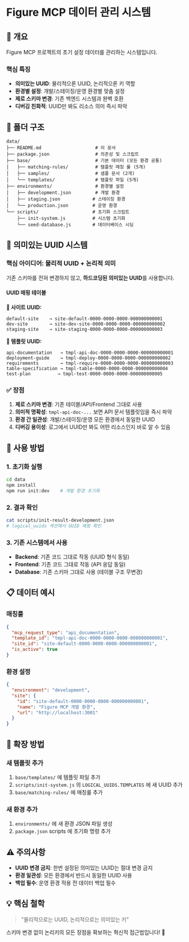 # Figure MCP 데이터 관리 시스템

## 🎯 개요

Figure MCP 프로젝트의 초기 설정 데이터를 관리하는 시스템입니다.

### 핵심 특징
- **의미있는 UUID**: 물리적으론 UUID, 논리적으론 키 역할
- **환경별 설정**: 개발/스테이징/운영 환경별 맞춤 설정  
- **제로 스키마 변경**: 기존 백엔드 시스템과 완벽 호환
- **디버깅 친화적**: UUID만 봐도 리소스 의미 즉시 파악

## 📁 폴더 구조

```
data/
├── README.md                    # 이 문서
├── package.json                 # 의존성 및 스크립트
├── base/                        # 기본 데이터 (모든 환경 공통)
│   ├── matching-rules/          # 템플릿 매칭 룰 (5개)
│   ├── samples/                 # 샘플 문서 (2개)
│   └── templates/               # 템플릿 파일 (5개)
├── environments/                # 환경별 설정
│   ├── development.json         # 개발 환경
│   ├── staging.json            # 스테이징 환경
│   └── production.json         # 운영 환경
└── scripts/                    # 초기화 스크립트
    ├── init-system.js          # 시스템 초기화
    └── seed-database.js        # 데이터베이스 시딩
```

## 🔑 의미있는 UUID 시스템

### 핵심 아이디어: 물리적 UUID + 논리적 의미

기존 스키마를 전혀 변경하지 않고, **하드코딩된 의미있는 UUID**를 사용합니다.

#### UUID 매핑 테이블

**🏢 사이트 UUID:**
```
default-site    → site-default-0000-0000-0000-000000000001
dev-site        → site-dev-site-0000-0000-0000-000000000002  
staging-site    → site-staging-0000-0000-0000-000000000003
```

**📄 템플릿 UUID:**
```
api-documentation   → tmpl-api-doc-0000-0000-0000-000000000001
deployment-guide    → tmpl-deploy-0000-0000-0000-000000000002
requirements        → tmpl-require-0000-0000-0000-000000000003
table-specification → tmpl-table-0000-0000-0000-000000000004
test-plan          → tmpl-test-0000-0000-0000-000000000005
```

### ✅ 장점

1. **제로 스키마 변경**: 기존 테이블/API/Frontend 그대로 사용
2. **의미적 명확성**: `tmpl-api-doc-...` 보면 API 문서 템플릿임을 즉시 파악
3. **환경 간 일관성**: 개발/스테이징/운영 모든 환경에서 동일한 UUID
4. **디버깅 용이성**: 로그에서 UUID만 봐도 어떤 리소스인지 바로 알 수 있음

## 🚀 사용 방법

### 1. 초기화 실행
```bash
cd data
npm install
npm run init:dev    # 개발 환경 초기화
```

### 2. 결과 확인
```bash
cat scripts/init-result-development.json
# logical_uuids 섹션에서 UUID 매핑 확인
```

### 3. 기존 시스템에서 사용
- **Backend**: 기존 코드 그대로 작동 (UUID 형식 동일)
- **Frontend**: 기존 코드 그대로 작동 (API 응답 동일)
- **Database**: 기존 스키마 그대로 사용 (테이블 구조 무변경)

## 📋 데이터 예시

### 매칭룰
```json
{
  "mcp_request_type": "api_documentation",
  "template_id": "tmpl-api-doc-0000-0000-0000-000000000001",
  "site_id": "site-default-0000-0000-0000-000000000001",
  "is_active": true
}
```

### 환경 설정
```json
{
  "environment": "development", 
  "site": {
    "id": "site-default-0000-0000-0000-000000000001",
    "name": "Figure MCP 개발 환경",
    "url": "http://localhost:3001"
  }
}
```

## 🔧 확장 방법

### 새 템플릿 추가
1. `base/templates/` 에 템플릿 파일 추가
2. `scripts/init-system.js` 의 `LOGICAL_UUIDS.TEMPLATES` 에 새 UUID 추가  
3. `base/matching-rules/` 에 매칭룰 추가

### 새 환경 추가
1. `environments/` 에 새 환경 JSON 파일 생성
2. `package.json` scripts 에 초기화 명령 추가

## ⚠️ 주의사항

- **UUID 변경 금지**: 한번 설정된 의미있는 UUID는 절대 변경 금지
- **환경 일관성**: 모든 환경에서 반드시 동일한 UUID 사용
- **백업 필수**: 운영 환경 적용 전 데이터 백업 필수

## 💡 핵심 철학

> "물리적으로는 UUID, 논리적으로는 의미있는 키"

스키마 변경 없이 논리키의 모든 장점을 확보하는 혁신적 접근법입니다! 🚀